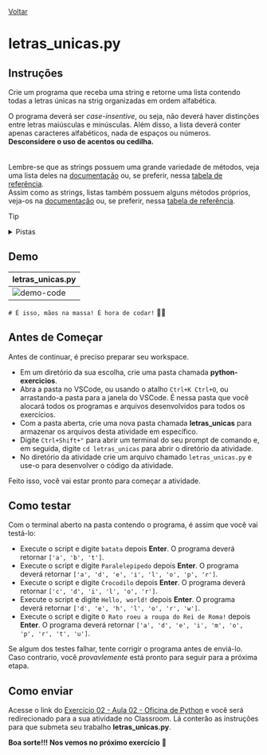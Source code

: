 [Voltar](https://github.com/educodehub/oficina-python/blob/main/aula02/instru%C3%A7%C3%B5es.md)

# letras_unicas.py

## Instruções
Crie um programa que receba uma string e retorne uma lista contendo todas a letras únicas na strig organizadas em ordem alfabética.

O programa deverá ser *case-insentive*, ou seja, não deverá haver distinções entre letras maiúsculas e minúsculas. Além disso, a lista deverá conter apenas caracteres alfabéticos, nada de espaços ou números. **Desconsidere o uso de acentos ou cedilha.**
\
\
\
Lembre-se que as strings possuem uma grande variedade de métodos, veja uma lista deles na [documentação](https://docs.python.org/pt-br/3/library/stdtypes.html#string-methods) ou, se preferir, nessa [tabela de referência](https://www.w3schools.com/python/python_ref_string.asp).
\
Assim como as strings, listas também possuem alguns métodos próprios, veja-os na [documentação](https://docs.python.org/pt-br/3/tutorial/datastructures.html#more-on-lists) ou, se preferir, nessa [tabela de referência](https://www.w3schools.com/python/python_lists_methods.asp).


> [!TIP]
> <details>
>    <summary>Pistas</summary>
>    <ol>
>        <li>Lembre-se que o laço for pode iterar sobre strings.</li>
>        <li>Talvez você precise de um método que normalize a string em somente um tipo de letra (maiúscula ou minúscula).</li>
>        <li>Talvez você precise de um método que verfique se um determinado caractere é uma letra.</li>
>        <li>Talvez você precise de um método que organize a lista para você.</li>
>    </ol>
> </details>


## Demo
| **letras_unicas.py**                                                                                            |
| :-------------------------------------------------------------------------------------------------------------- |
| ![demo-code](https://github.com/educodehub/oficina-python/assets/99366724/8817be3b-9556-465e-92e9-798eabfcec8a) |

`# É isso, mãos na massa! É hora de codar!` 👨‍💻


## Antes de Começar
Antes de continuar, é preciso preparar seu workspace.
<ul>
    <li>Em um diretório da sua escolha, crie uma pasta chamada <strong>python-exercicios</strong>.</li>
    <li>Abra a pasta no VSCode, ou usando o atalho <code>Ctrl+K Ctrl+O</code>, ou arrastando-a pasta para a janela do VSCode. É nessa pasta que você alocará todos os programas e arquivos desenvolvidos para todos os exercícios.</li>
    <li>Com a pasta aberta, crie uma nova pasta chamada <strong>letras_unicas</strong> para armazenar os arquivos desta atividade em específico.</li>
    <li>Digite <code>Ctrl+Shift+"</code> para abrir um terminal do seu prompt de comando e, em seguida, digite <code>cd letras_unicas</code> para abrir o diretório da atividade.</li>
    <li>No diretório da atividade crie um arquivo chamado <code>letras_unicas.py</code> e use-o para desenvolver o código da atividade.</li>
</ul>

Feito isso, você vai estar pronto para começar a atividade.


## Como testar
Com o terminal aberto na pasta contendo o programa, é assim que você vai testá-lo:
<ul>
    <li>Execute o script e digite <code>batata</code> depois <strong>Enter</strong>. O programa deverá retornar <code>['a', 'b', 't']</code>.</li>
    <li>Execute o script e digite <code>Paralelepipedo</code> depois <strong>Enter</strong>. O programa deverá retornar <code>['a', 'd', 'e', 'i', 'l', 'o', 'p', 'r']</code>.</li>
    <li>Execute o script e digite <code>Crocodilo</code> depois <strong>Enter</strong>. O programa deverá retornar <code>['c', 'd', 'i', 'l', 'o', 'r']</code>.</li>
    <li>Execute o script e digite <code>Hello, world!</code> depois <strong>Enter</strong>. O programa deverá retornar <code>['d', 'e', 'h', 'l', 'o', 'r', 'w']</code>.</li>
    <li>Execute o script e digite <code>O Rato roeu a roupa do Rei de Roma!</code> depois <strong>Enter</strong>. O programa deverá retornar <code>['a', 'd', 'e', 'i', 'm', 'o', 'p', 'r', 't', 'u']</code>.</li>
</ul>

Se algum dos testes falhar, tente corrigir o programa antes de enviá-lo. Caso contrario, você *provavlemente* está pronto para seguir para a próxima etapa.


## Como enviar
Acesse o link do [Exercício 02 - Aula 02 - Oficina de Python](https://classroom.google.com/c/Njc1ODQ0MDM4MTU5/a/NjgyMTE2MDU2MjY0/details) e você será redirecionado para a sua atividade no Classroom. Lá conterão as instruções para que submeta seu trabalho **letras_unicas.py**. 

**Boa sorte!!! Nos vemos no próximo exercício** 👋

